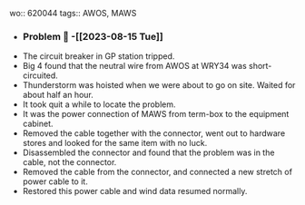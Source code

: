 wo:: 620044
tags:: AWOS, MAWS

- ### Problem 🐞 -[[2023-08-15 Tue]]
- The circuit breaker in GP station tripped.
- Big 4 found that the neutral wire from AWOS at WRY34 was short-circuited.
- Thunderstorm was hoisted when we were about to go on site. Waited for about half an hour.
- It took quit a while to locate the problem.
- It was the power connection of MAWS from term-box to the equipment cabinet.
- Removed the cable together with the connector, went out to hardware stores and looked for the same item with no luck.
- Disassembled the connector and found that the problem was in the cable, not the connector.
- Removed the cable from the connector, and connected a new stretch of power cable to it.
- Restored this power cable and wind data resumed normally.